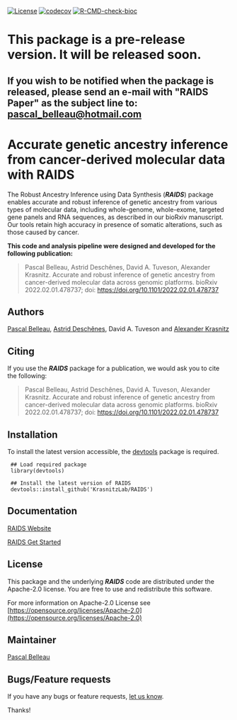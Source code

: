 <!-- badges: start -->
[![License](https://img.shields.io/badge/License-Apache_2.0-blue.svg)](https://opensource.org/licenses/Apache-2.0)
[![codecov](https://codecov.io/gh/krasnitzlab/RAIDS/branch/main/graph/badge.svg?token=LPFLOMUDVT)](https://codecov.io/gh/krasnitzlab/RAIDS)
[![R-CMD-check-bioc](https://github.com/krasnitzlab/RAIDS/actions/workflows/check-bioc.yaml/badge.svg)](https://github.com/krasnitzlab/RAIDS/actions/workflows/check-bioc.yaml)
<!-- badges: end -->

# This package is a pre-release version. It will be released soon. #

## If you wish to be notified when the package is released, please send an e-mail with "RAIDS Paper" as the subject line to: pascal_belleau@hotmail.com ##


# Accurate genetic ancestry inference from cancer-derived molecular data with **RAIDS** #

The Robust Ancestry Inference using Data Synthesis (**_RAIDS_**) package 
enables accurate and robust inference of genetic 
ancestry from various types of molecular data, including whole-genome, 
whole-exome, targeted gene panels and RNA sequences, as described in our 
bioRxiv manuscript. Our tools retain high accuracy in presence of somatic 
alterations, such as those caused by cancer.

**This code and analysis pipeline were designed and developed for the following publication:**

>  Pascal Belleau, Astrid Deschênes, David A. Tuveson, Alexander Krasnitz. Accurate and robust inference of genetic ancestry from cancer-derived molecular data across genomic platforms. bioRxiv 2022.02.01.478737; doi: https://doi.org/10.1101/2022.02.01.478737 


## Authors ##

[Pascal Belleau](http://ca.linkedin.com/in/pascalbelleau "Pascal Belleau"),
[Astrid Desch&ecirc;nes](http://ca.linkedin.com/in/astriddeschenes "Astrid Desch&ecirc;nes"),
David A. Tuveson and
[Alexander Krasnitz](https://www.cshl.edu/research/faculty-staff/alexander-krasnitz/ "Alexander Krasnitz")


## Citing ##

If you use the **_RAIDS_** package for a publication, we would ask you to cite 
the following:

>  Pascal Belleau, Astrid Deschênes, David A. Tuveson, Alexander Krasnitz. Accurate and robust inference of genetic ancestry from cancer-derived molecular data across genomic platforms. bioRxiv 2022.02.01.478737; doi: https://doi.org/10.1101/2022.02.01.478737 


## Installation ##

To install the latest version accessible, the [devtools](https://cran.r-project.org/web/packages/devtools/index.html) 
package is required.

     ## Load required package
     library(devtools)

     ## Install the latest version of RAIDS
     devtools::install_github('KrasnitzLab/RAIDS')


## Documentation ##

[RAIDS Website](https://krasnitzlab.github.io/RAIDS/)

[RAIDS Get Started](https://krasnitzlab.github.io/RAIDS/articles/aicsPaper.html)


## License ##

This package and the underlying **_RAIDS_** code are distributed under 
the Apache-2.0 license. You are free to use and redistribute this software. 

For more information on Apache-2.0 License see
[https://opensource.org/licenses/Apache-2.0](https://opensource.org/licenses/Apache-2.0)



## Maintainer

[Pascal Belleau](https://github.com/belleau/ "Pascal Belleau")


## Bugs/Feature requests ##

If you have any bugs or feature requests, 
[let us know](https://github.com/KrasnitzLab/RAIDS/issues). 


Thanks!
